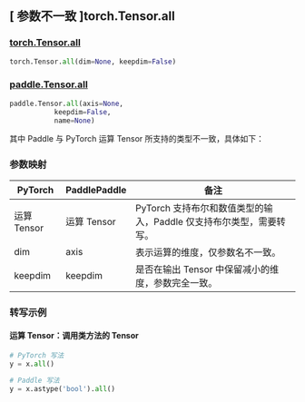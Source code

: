 ## [ 参数不一致 ]torch.Tensor.all

### [torch.Tensor.all](https://pytorch.org/docs/stable/generated/torch.Tensor.all.html?highlight=torch+tensor+all#torch.Tensor.all)

```python
torch.Tensor.all(dim=None, keepdim=False)
```

### [paddle.Tensor.all](https://www.paddlepaddle.org.cn/documentation/docs/zh/develop/api/paddle/Tensor_cn.html#all-axis-none-keepdim-false-name-none)

```python
paddle.Tensor.all(axis=None,
           keepdim=False,
           name=None)
```

其中 Paddle 与 PyTorch 运算 Tensor 所支持的类型不一致，具体如下：

### 参数映射
| PyTorch       | PaddlePaddle | 备注                                                   |
| ------------- | ------------ | ------------------------------------------------------ |
| 运算 Tensor        | 运算 Tensor            | PyTorch 支持布尔和数值类型的输入，Paddle 仅支持布尔类型，需要转写。                   |
| dim    |  axis     | 表示运算的维度，仅参数名不一致。        |
| keepdim    |  keepdim  | 是否在输出 Tensor 中保留减小的维度，参数完全一致。  |

### 转写示例
#### 运算 Tensor：调用类方法的 Tensor
```python
# PyTorch 写法
y = x.all()

# Paddle 写法
y = x.astype('bool').all()
```
